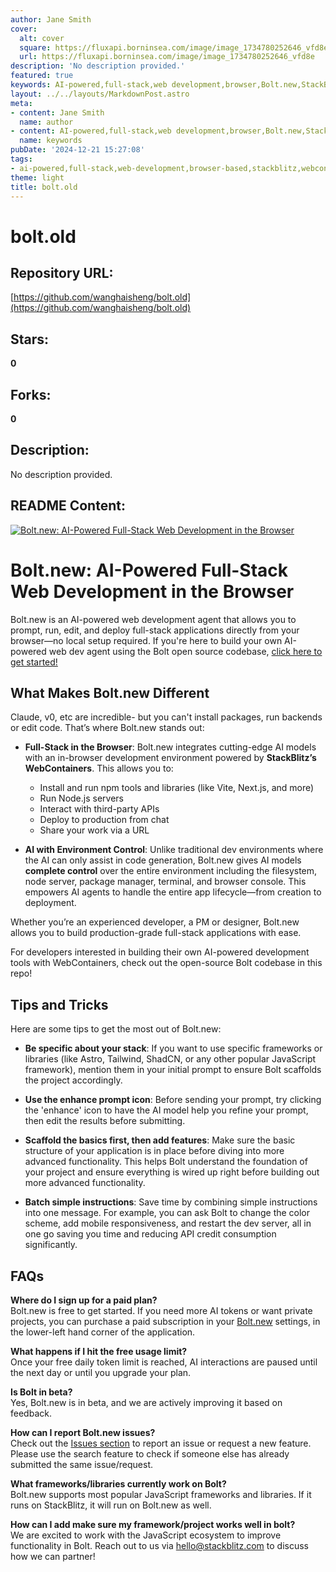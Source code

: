 ```yaml
---
author: Jane Smith
cover:
  alt: cover
  square: https://fluxapi.borninsea.com/image/image_1734780252646_vfd8e
  url: https://fluxapi.borninsea.com/image/image_1734780252646_vfd8e
description: 'No description provided.'
featured: true
keywords: AI-powered,full-stack,web development,browser,Bolt.new,StackBlitz,WebContainers,npm,Node.js,third-party APIs,production deployment,environment control,open-source,dev environment,stack specific prompts,enhance prompt,structure basics,Astro,Tailwind,ShadCN,API tokens,free access
layout: ../../layouts/MarkdownPost.astro
meta:
- content: Jane Smith
  name: author
- content: AI-powered,full-stack,web development,browser,Bolt.new,StackBlitz,WebContainers,npm,Node.js,third-party APIs,production deployment,environment control,open-source,dev environment,stack specific prompts,enhance prompt,structure basics,Astro,Tailwind,ShadCN,API tokens,free access
  name: keywords
pubDate: '2024-12-21 15:27:08'
tags:
- ai-powered,full-stack,web-development,browser-based,stackblitz,webcontainers,development-agent,application-deployment,code-editing,open-source,tips-and-tricks,faqs
theme: light
title: bolt.old
---
```


# bolt.old

## Repository URL: 
[https://github.com/wanghaisheng/bolt.old](https://github.com/wanghaisheng/bolt.old)

## Stars: 
**0**

## Forks: 
**0**

## Description: 
No description provided.

## README Content: 
[![Bolt.new: AI-Powered Full-Stack Web Development in the Browser](./public/social_preview_index.jpg)](https://bolt.new)

# Bolt.new: AI-Powered Full-Stack Web Development in the Browser

Bolt.new is an AI-powered web development agent that allows you to prompt, run, edit, and deploy full-stack applications directly from your browser—no local setup required. If you're here to build your own AI-powered web dev agent using the Bolt open source codebase, [click here to get started!](./CONTRIBUTING.md)

## What Makes Bolt.new Different

Claude, v0, etc are incredible- but you can't install packages, run backends or edit code. That’s where Bolt.new stands out:

- **Full-Stack in the Browser**: Bolt.new integrates cutting-edge AI models with an in-browser development environment powered by **StackBlitz’s WebContainers**. This allows you to:
  - Install and run npm tools and libraries (like Vite, Next.js, and more)
  - Run Node.js servers
  - Interact with third-party APIs
  - Deploy to production from chat
  - Share your work via a URL

- **AI with Environment Control**: Unlike traditional dev environments where the AI can only assist in code generation, Bolt.new gives AI models **complete control** over the entire  environment including the filesystem, node server, package manager, terminal, and browser console. This empowers AI agents to handle the entire app lifecycle—from creation to deployment.

Whether you’re an experienced developer, a PM or designer, Bolt.new allows you to build production-grade full-stack applications with ease.

For developers interested in building their own AI-powered development tools with WebContainers, check out the open-source Bolt codebase in this repo!

## Tips and Tricks

Here are some tips to get the most out of Bolt.new:

- **Be specific about your stack**: If you want to use specific frameworks or libraries (like Astro, Tailwind, ShadCN, or any other popular JavaScript framework), mention them in your initial prompt to ensure Bolt scaffolds the project accordingly.

- **Use the enhance prompt icon**: Before sending your prompt, try clicking the 'enhance' icon to have the AI model help you refine your prompt, then edit the results before submitting.

- **Scaffold the basics first, then add features**: Make sure the basic structure of your application is in place before diving into more advanced functionality. This helps Bolt understand the foundation of your project and ensure everything is wired up right before building out more advanced functionality.

- **Batch simple instructions**: Save time by combining simple instructions into one message. For example, you can ask Bolt to change the color scheme, add mobile responsiveness, and restart the dev server, all in one go saving you time and reducing API credit consumption significantly.

## FAQs

**Where do I sign up for a paid plan?**  
Bolt.new is free to get started. If you need more AI tokens or want private projects, you can purchase a paid subscription in your [Bolt.new](https://bolt.new) settings, in the lower-left hand corner of the application. 

**What happens if I hit the free usage limit?**  
Once your free daily token limit is reached, AI interactions are paused until the next day or until you upgrade your plan.

**Is Bolt in beta?**  
Yes, Bolt.new is in beta, and we are actively improving it based on feedback.

**How can I report Bolt.new issues?**  
Check out the [Issues section](https://github.com/stackblitz/bolt.new/issues) to report an issue or request a new feature. Please use the search feature to check if someone else has already submitted the same issue/request.

**What frameworks/libraries currently work on Bolt?**  
Bolt.new supports most popular JavaScript frameworks and libraries. If it runs on StackBlitz, it will run on Bolt.new as well.

**How can I add make sure my framework/project works well in bolt?**  
We are excited to work with the JavaScript ecosystem to improve functionality in Bolt. Reach out to us via [hello@stackblitz.com](mailto:hello@stackblitz.com) to discuss how we can partner!

